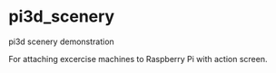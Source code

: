 pi3d_scenery
============

pi3d scenery demonstration

For attaching excercise machines to Raspberry Pi with action screen.
